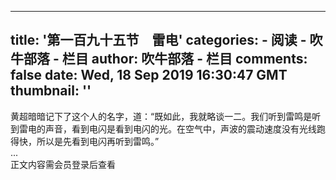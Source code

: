 
---
title: '第一百九十五节　雷电'
categories: 
    - 阅读
    - 吹牛部落 - 栏目
author: 吹牛部落 - 栏目
comments: false
date: Wed, 18 Sep 2019 16:30:47 GMT
thumbnail: ''
---

<div>   
黄超暗暗记下了这个人的名字，道：“既如此，我就略谈一二。我们听到雷鸣是听到雷电的声音，看到电闪是看到电闪的光。在空气中，声波的震动速度没有光线跑得快，所以是先看到电闪再听到雷鸣。”<br>...<br>正文内容需会员登录后查看  
</div>
            